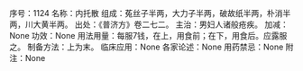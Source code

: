 序号：1124
名称：内托散
组成：菟丝子半两，大力子半两，破故纸半两，朴消半两，川大黄半两。
出处：《普济方》卷二七二。
主治：男妇人诸般疮疾。
加减：None
功效：None
用法用量：每服7钱，在上，用食前；在下，用食后。应露服之。
制备方法：上为末。
临床应用：None
各家论述：None
用药禁忌：None
附注：None
